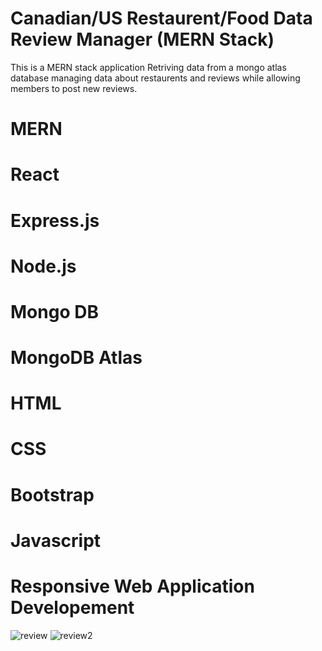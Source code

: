 # Canadian/US Restaurent/Food Data Review Manager (MERN Stack)

This is a MERN stack application Retriving data from a mongo atlas database managing data about restaurents and reviews while allowing members to post new reviews.


# MERN 
# React
# Express.js
# Node.js
# Mongo DB
# MongoDB Atlas
# HTML
# CSS
# Bootstrap
# Javascript


# Responsive Web Application Developement


![review](https://github.com/BanukaKA/MERNreviewManager/assets/89307136/fd5ea146-6f78-4bf5-99fb-1ca842e65d75)
![review2](https://github.com/BanukaKA/MERNreviewManager/assets/89307136/5c9b91e7-ecfc-4a2d-bde9-7e1af277915c)
